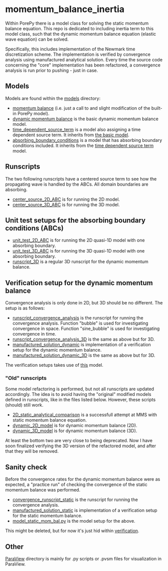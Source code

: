 # momentum_balance_inertia
Within PorePy there is a model class for solving the static momentum balance equation.
This repo is dedicated to including inertia term to this model class, such that the
dynamic momentum balance equation (elastic wave equation) can be solved.

Specifically, this includes implementation of the Newmark time discretization scheme.
The implementation is verified by convergence analysis using manufactured analytical
solution. Every time the source code concerning the "core" implementation has been
refactored, a convergence analysis is run prior to pushing - just in case.

## Models
Models are found within the [models](./models/) directory:
* [momentum balance](./models/no_inertia_momentum_balance.py) (i.e. just a call to and
  slight modification of the built-in PorePy model).
* [dynamic momentum balance](./models/dynamic_momentum_balance.py) is the basic dynamic
  momentum balance model.
* [time_dependent_source_term](./models/time_dependent_source_term.py) is a model also
  assigning a time dependent source term. It inherits from [the basic
  model](./models/dynamic_momentum_balance.py).
* [absorbing_boundary_conditions](./models/absorbing_boundary_conditions.py) is a model
  that has absorbing boundary conditions included. It inherits from the [time dependent
  source term](./models/time_dependent_source_term.py) model.

## Runscripts
The two following runscripts have a centered source term to see how the propagating wave
is handled by the ABCs. All domain boundaries are absorbing.
* [center_source_2D_ABC](./center_source_2D_ABC.py) is for running the 2D model.
* [center_source_3D_ABC](./center_source_3D_ABC.py) is for running the 3D model.

## Unit test setups for the absorbing boundary conditions (ABCs)
* [unit_test_2D_ABC](./unit_test_2D_ABC.py) is for running the 2D quasi-1D model with
one absorbing boundary.
* [unit_test_3D_ABC](./unit_test_3D_ABC.py) is for running the 3D quasi-1D model with
one absorbing boundary.
* [runscript_3D](./runscript_3D.py) is a regular 3D runscript for the dynamic momentum
  balance.

## Verification setup for the dynamic momentum balance
Convergence analysis is only done in 2D, but 3D should be no different. The setup is as
follows:
* [runscript_convergence_analysis](./runscript_convergence_analysis.py) is the runscript
  for running the convergence analysis. Function "bubble" is used for investigating
  convergence in space. Function "sine_bubble" is used for investigating convergence in
  time.
* [runscript_convergence_analysis_3D](./runscript_convergence_analysis_3D.py) is the
  same as above but for 3D.
* [manufactured_solution_dynamic](./manufactured_solution_dynamic.py) is implementation
  of a verification setup for the dynamic momentum balance.
* [manufactured_solution_dynamic_3D](./manufactured_solution_dynamic_3D.py) is the same
  as above but for 3D.

The verification setups takes use of [this](./models/time_dependent_source_term.py)
model.

### "Old" runscripts
Some model refactoring is performed, but not all runscripts are updated accordingly. The
idea is to avoid having the "original" modified models defined in runscripts, like in
the files listed below. However, these scripts (should) still work.
* [2D_static_analytical_comparison](./2D_static_analytical_comparison.py) is a
  successfull attempt at MMS with static momentum balance equation.
* [dynamic_2D_model](./dynamic_2D_model.py) is for dynamic momentum balance (2D).
* [dynamic_3D_model](./dynamic_3D_model.py) is for dynamic momentum balance (3D).

At least the bottom two are very close to being deprecated. Now I have soon finalized
verifying the 3D version of the refactored model, and after that they will be removed.

## Sanity check
Before the convergence rates for the dynamic momentum balance were as expected, a
"practice run" of checking the convergence of the static momentum balance was performed.
* [convergence_runscript_static](./verification/convergence_runscript_static.py) is the
  runscript for running the convergence analysis.
* [manufactured_solution_static](./verification/manufactured_solution_static.py) is
  implementation of a verification setup for the static momentum balance. 
* [model_static_mom_bal.py](./verification/model_static_mom_bal.py) is the model setup
  for the above.

This might be deleted, but for now it's just hid within [verification](./verification/).

## Other
[ParaView](./ParaView/) directory is mainly for .py scripts or .pvsm files for
visualization in ParaView.
